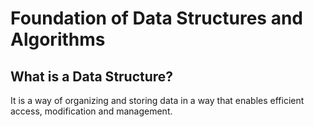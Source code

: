 # Foundation of Data Structures and Algorithms

## What is a Data Structure?
It is a way of organizing and storing data in a way that enables efficient access, modification and management.
